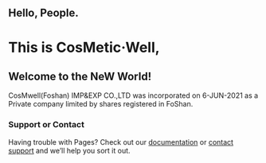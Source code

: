 ## Hello, People.
# This is CosMetic·Well, 
## Welcome to the NeW World!



CosMwell(Foshan) IMP&EXP CO.,LTD was incorporated on 6-JUN-2021 as a Private company limited by shares registered in FoShan.


### Support or Contact

Having trouble with Pages? Check out our [documentation](http://cosmwell.com/) or [contact support](i@cosmwell.com) and we’ll help you sort it out.

